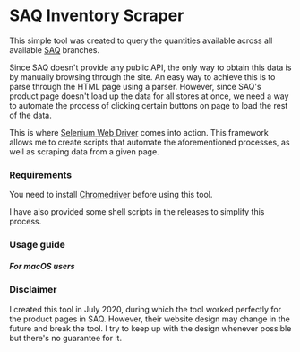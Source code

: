 # SAQ Inventory Scraper

This simple tool was created to query the quantities available across all available [SAQ](https://www.saq.com/) branches.

Since SAQ doesn't provide any public API, the only way to obtain this data is by manually browsing through the site.
An easy way to achieve this is to parse through the HTML page using a parser. However, since SAQ's product page doesn't 
load up the data for all stores at once, we need a way to automate the process of clicking certain buttons on page to
load the rest of the data.

This is where [Selenium Web Driver](https://www.selenium.dev/projects/) comes into action. This framework allows me to 
create scripts that automate the aforementioned processes, as well as scraping data from a given page.

### Requirements
You need to install [Chromedriver](https://chromedriver.chromium.org/home) before using this tool.

I have also provided some shell scripts in the releases to simplify this process.

### Usage guide

##### For macOS users

### Disclaimer
I created this tool in July 2020, during which the tool worked perfectly for the product pages in SAQ. However, their 
website design may change in the future and break the tool. I try to keep up with the design whenever possible but there's
no guarantee for it.
